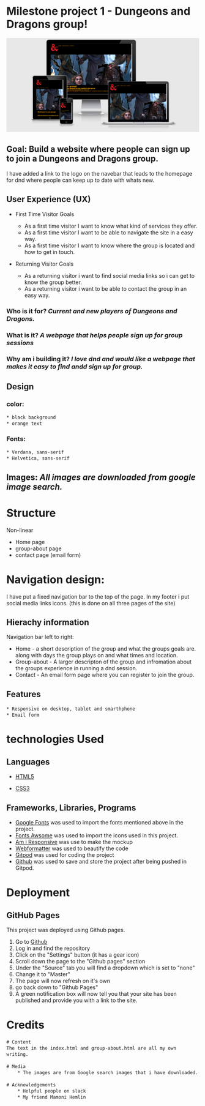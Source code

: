 # Milestone project 1 - Dungeons and Dragons group!


![Pic of the finish site](project.png)

## Goal: Build a website where people can sign up to join a Dungeons and Dragons group.
I have added a link to the logo on the navebar that leads to the homepage for dnd where people can keep up to date with whats new.


## User Experience (UX)
* First Time Visitor Goals
    * As a first time visitor I want to know what kind of services they offer.
    * As a first time visitor I want to be able to navigate the site in a easy way.
    * As a first time visitor I want to know where the group is located and how to get in touch.

* Returning Visitor Goals
    * As a returning visitor i want to find social media links so i can get to know the group better.
    * As a returning visitor i want to be able to contact the group in an easy way.


### Who is it for? *Current and new players of Dungeons and Dragons.* 

### What is it? *A webpage that helps people sign up for group sessions*

### Why am i building it? *I love dnd and would like a webpage that makes it easy to find andd sign up for group.*

## Design

### color:
    * black background
    * orange text

### Fonts:

    * Verdana, sans-serif
    * Helvetica, sans-serif

## Images: *All images are downloaded from google image search.*

# Structure
 Non-linear

 * Home page
 * group-about page
 * contact page (email form)

# Navigation design:
I have put a fixed navigation bar to the top of the page. 
In my footer i put social media links icons. (this is done on all three pages of the site)

## Hierachy information
Navigation bar left to right:
 * Home - a short description of the group and what the groups goals are. along with days the group plays on and what times and location.
 * Group-about - A larger descripton of the group and infromation about the groups experience in running a dnd session.
 * Contact - An email form page where you can register to join the group.

 ## Features
    * Responsive on desktop, tablet and smarthphone
    * Email form

# technologies Used

## Languages
* [HTML5](https://en.wikipedia.org/wiki/HTML5)

* [CSS3](https://en.wikipedia.org/wiki/CSS)

## Frameworks, Libraries, Programs
* [Google Fonts](https://fonts.google.com) was used to import the fonts mentioned above in the project.
* [Fonts Awsome](https://fontawesome.com) was used to import the icons used in this project.
* [Am i Responsive](http://ami.responsivedesign.is) was use to make the mockup
 * [Webformatter](https://webformatter.com/html) was used to beautify the code
* [Gitpod](https://www.gitpod.io) was used for coding the project
* [Github](https://github.com) was used to save and store the project after being pushed in Gitpod.


# Deployment

## GitHub Pages
This project was deployed using Github pages.

1. Go to [Github](https://github.com)
2. Log in and find the repository
3. Click on the "Settings" button (it has a gear icon)
4. Scroll down the page to the "Github pages" section
5. Under the "Source" tab you will find a dropdown which is set to "none"
6. Change it to "Master"
7. The page will now refresh on it's own
8. go back down to "Github Pages"
9. A green notification box will now tell you that your site has been published and provide you with a link to the site.

# Credits

    # Content
    The text in the index.html and group-about.html are all my own writing.

    # Media
        * The images are from Google search images that i have downloaded.

    # Acknowledgements
        * Helpful people on slack
        * My friend Mamoni Hemlin
